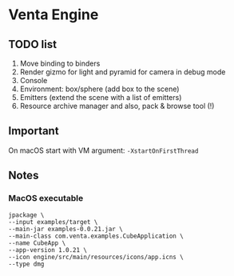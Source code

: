 # Venta Engine
## TODO list
1. Move binding to binders
2. Render gizmo for light and pyramid for camera in debug mode
3. Console
4. Environment: box/sphere (add box to the scene)
5. Emitters (extend the scene with a list of emitters)
6. Resource archive manager and also, pack & browse tool (!)

## Important
On macOS start with VM argument: `-XstartOnFirstThread`

## Notes
### MacOS executable
```
jpackage \
--input examples/target \
--main-jar examples-0.0.21.jar \
--main-class com.venta.examples.CubeApplication \
--name CubeApp \
--app-version 1.0.21 \
--icon engine/src/main/resources/icons/app.icns \
--type dmg
```